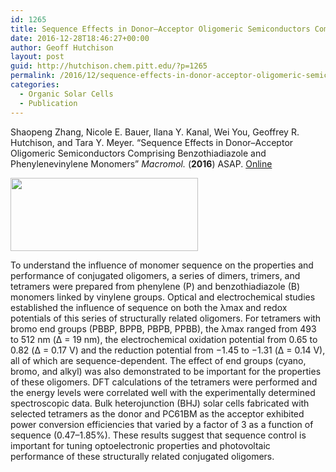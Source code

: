 ```yaml
---
id: 1265
title: Sequence Effects in Donor–Acceptor Oligomeric Semiconductors Comprising Benzothiadiazole and Phenylenevinylene Monomers
date: 2016-12-28T18:46:27+00:00
author: Geoff Hutchison
layout: post
guid: http://hutchison.chem.pitt.edu/?p=1265
permalink: /2016/12/sequence-effects-in-donor-acceptor-oligomeric-semiconductors-comprising-benzothiadiazole-and-phenylenevinylene-monomers/
categories:
  - Organic Solar Cells
  - Publication
---
```

Shaopeng Zhang, Nicole E. Bauer, Ilana Y. Kanal, Wei You, Geoffrey R. Hutchison, and Tara Y. Meyer. &#8220;Sequence Effects in Donor–Acceptor Oligomeric Semiconductors Comprising Benzothiadiazole and Phenylenevinylene Monomers&#8221; _Macromol._ (**2016**) ASAP. [Online](http://dx.doi.org/10.1021/acs.macromol.6b02215)

<!--more-->

[<img class="alignnone size-medium wp-image-1266 alignleft" src="https://i0.wp.com/hutchison.chem.pitt.edu/wordpress/wp-content/uploads/2016/12/ToC.png?resize=300%2C117" alt="" width="300" height="117" srcset="https://i0.wp.com/hutchison.chem.pitt.edu/wordpress/wp-content/uploads/2016/12/ToC.png?resize=300%2C117 300w, https://i0.wp.com/hutchison.chem.pitt.edu/wordpress/wp-content/uploads/2016/12/ToC.png?resize=768%2C299 768w, https://i0.wp.com/hutchison.chem.pitt.edu/wordpress/wp-content/uploads/2016/12/ToC.png?resize=500%2C195 500w, https://i0.wp.com/hutchison.chem.pitt.edu/wordpress/wp-content/uploads/2016/12/ToC.png?w=975 975w" sizes="(max-width: 300px) 100vw, 300px" data-recalc-dims="1" />](https://i0.wp.com/hutchison.chem.pitt.edu/wordpress/wp-content/uploads/2016/12/ToC.png)

To understand the influence of monomer sequence on the properties and performance of conjugated oligomers, a series of dimers, trimers, and tetramers were prepared from phenylene (P) and benzothiadiazole (B) monomers linked by vinylene groups. Optical and electrochemical studies established the influence of sequence on both the λmax and redox potentials of this series of structurally related oligomers. For tetramers with bromo end groups (PBBP, BPPB, PBPB, PPBB), the λmax ranged from 493 to 512 nm (Δ = 19 nm), the electrochemical oxidation potential from 0.65 to 0.82 (Δ = 0.17 V) and the reduction potential from −1.45 to −1.31 (Δ = 0.14 V), all of which are sequence-dependent. The effect of end groups (cyano, bromo, and alkyl) was also demonstrated to be important for the properties of these oligomers. DFT calculations of the tetramers were performed and the energy levels were correlated well with the experimentally determined spectroscopic data. Bulk heterojunction (BHJ) solar cells fabricated with selected tetramers as the donor and PC61BM as the acceptor exhibited power conversion efficiencies that varied by a factor of 3 as a function of sequence (0.47–1.85%). These results suggest that sequence control is important for tuning optoelectronic properties and photovoltaic performance of these structurally related conjugated oligomers.